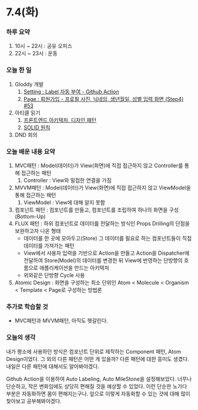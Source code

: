 # 7.4(화)

### 하루 요약

1. 10시 ~ 22시 : 공유 오피스
2. 22시 ~ 23시 : 운동

### 오늘 한 일

1. Gloddy 개발
   1. [Setting : Label 자동 부여 - Github Action](https://github.com/gloddy-dev/gloddy-client/pull/56)
   2. [Page : 회원가입 - 프로필 사진, 닉네임, 생년월일, 성별 입력 화면 (Step4) #53](https://github.com/gloddy-dev/gloddy-client/pull/53)
2. 아티클 읽기
   1. [프론트엔드 아키텍처, 디자인 패턴](https://github.com/Self-Driven-Development/TIL/tree/main/docs/%EB%B0%95%EA%B7%9C%EC%84%B1/Memo/Project/%ED%94%84%EB%A1%A0%ED%8A%B8%EC%97%94%EB%93%9C%20%EC%95%84%ED%82%A4%ED%85%8D%EC%B2%98%2C%20%EB%94%94%EC%9E%90%EC%9D%B8%20%ED%8C%A8%ED%84%B4.md)
   2. [SOLID 원칙](https://github.com/Self-Driven-Development/TIL/tree/main/docs/%EB%B0%95%EA%B7%9C%EC%84%B1/Memo/Project/SOLID.md)
3. DND 회의

### 오늘 배운 내용 요약

1. MVC패턴 : Model(데이터)가 View(화면)에 직접 접근하지 않고 Controller를 통해 접근하는 패턴
   1. Controller : View와 밀접한 연결을 가짐
2. MVVM패턴 : Model(데이터)가 View(화면)에 직접 접근하지 않고 ViewModel을 통해 접근하는 패턴
   1. ViewModel : View에 대해 알지 못함
3. 컴포넌트 패턴 : 컴포넌트를 만들고, 컴포넌트를 조립하여 하나의 화면을 구성(Bottom-Up)
4. FLUX 패턴 : 하위 컴포넌트로 데이터를 전달하는 방식인 Props Drilling의 단점을 보완하고자 나온 형태
   - 데이터를 한 곳에 모아두고(Store) 그 데이터를 필요로 하는 컴포넌트들이 직접 데이터를 가져가는 패턴
   - View에서 사용자 입력을 기반으로 Action을 만들고 Action을 Dispatcher에 전달하여 Store(Model)의 데이터를 변경한 뒤 View에 반영하는 단방향의 흐름으로 애플리케이션을 만드는 아키텍처
   - 위와같은 단방향 Cycle 사용
5. Atomic Design : 화면을 구성하는 최소 단위인 Atom < Molecule < Organism < Template < Page로 구성하는 방법론

### 추가로 학습할 것

- MVC패턴과 MVVM패턴, 아직도 헷갈린다.

### 오늘의 생각

내가 평소에 사용하던 방식은 컴포넌트 단위로 제작하는 Component 패턴, Atom Design이었다. 그 외의 다른 패턴은 어떤 게 있을까? 다른 패턴에 대한 흥미도 생겼다. 내일은 다른 패턴에 대해서도 알아봐야겠다.

Github Action을 이용하여 Auto Labeling, Auto MileStone을 설정해보았다. 너무나 단순하고, 작은 변화임에도 상당히 편해질 것을 예상할 수 있었다. 이런 단순한 노가다 부분은 자동화하면 몸이 편해지는구나. 앞으로 이렇게 자동화할 수 있는 것에 대해 많이 찾아보고 공부해봐야겠다.
